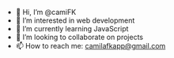 - 👋 Hi, I’m @camiFK
- 👀 I’m interested in web development
- 🌱 I’m currently learning JavaScript
- 💞️ I’m looking to collaborate on projects
- 📫 How to reach me: camilafkapp@gmail.com

<!---
camiFK/camiFK is a ✨ special ✨ repository because its `README.md` (this file) appears on your GitHub profile.
You can click the Preview link to take a look at your changes.
--->
